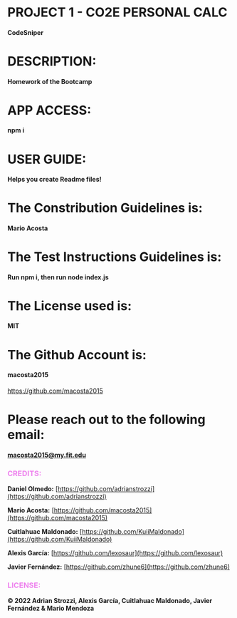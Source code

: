 # PROJECT 1 - CO2E PERSONAL CALC
#### CodeSniper

# DESCRIPTION:
#### Homework of the Bootcamp

# APP ACCESS:
#### npm i

# USER GUIDE:
#### Helps you create Readme files!

# The Constribution Guidelines is:
#### Mario Acosta

# The Test Instructions Guidelines is:
#### Run npm i, then run node index.js

# The License used is:
#### MIT

# The Github Account is:
#### macosta2015
https://github.com/macosta2015

# Please reach out to the following email:
#### macosta2015@my.fit.edu

### <span style="color:violet">CREDITS:</span>

**Daniel Olmedo:** [https://github.com/adrianstrozzi](https://github.com/adrianstrozzi)

**Mario Acosta:** [https://github.com/macosta2015](https://github.com/macosta2015)

**Cuitlahuac Maldonado:** [https://github.com/KuiiMaldonado](https://github.com/KuiiMaldonado)

**Alexis García:** [https://github.com/lexosaur](https://github.com/lexosaur)

**Javier Fernández:** [https://github.com/zhune6](https://github.com/zhune6)

### <span style="color:violet">LICENSE:</span>

**© 2022 Adrian Strozzi, Alexis García, Cuitlahuac Maldonado, Javier Fernández & Mario Mendoza**
